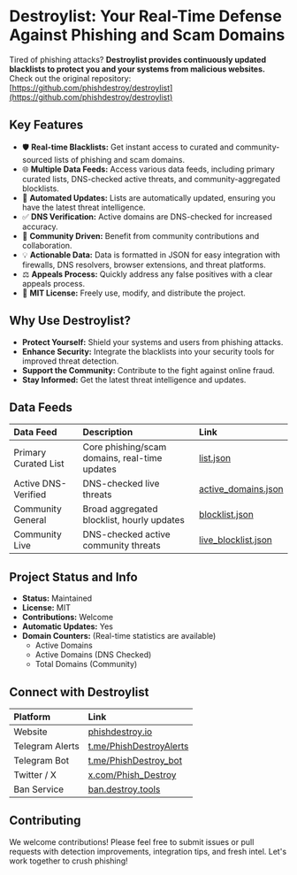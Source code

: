 # Destroylist: Your Real-Time Defense Against Phishing and Scam Domains

Tired of phishing attacks? **Destroylist provides continuously updated blacklists to protect you and your systems from malicious websites.**  Check out the original repository: [https://github.com/phishdestroy/destroylist](https://github.com/phishdestroy/destroylist)

## Key Features

*   🛡️ **Real-time Blacklists:** Get instant access to curated and community-sourced lists of phishing and scam domains.
*   🌐 **Multiple Data Feeds:** Access various data feeds, including primary curated lists, DNS-checked active threats, and community-aggregated blocklists.
*   🤖 **Automated Updates:** Lists are automatically updated, ensuring you have the latest threat intelligence.
*   ✅ **DNS Verification:** Active domains are DNS-checked for increased accuracy.
*   🤝 **Community Driven:** Benefit from community contributions and collaboration.
*   💡 **Actionable Data:** Data is formatted in JSON for easy integration with firewalls, DNS resolvers, browser extensions, and threat platforms.
*   ⚖️ **Appeals Process:** Quickly address any false positives with a clear appeals process.
*   🔑 **MIT License:** Freely use, modify, and distribute the project.

## Why Use Destroylist?

*   **Protect Yourself:** Shield your systems and users from phishing attacks.
*   **Enhance Security:** Integrate the blacklists into your security tools for improved threat detection.
*   **Support the Community:** Contribute to the fight against online fraud.
*   **Stay Informed:** Get the latest threat intelligence and updates.

## Data Feeds

| Data Feed                      | Description                                          | Link                                                                                                         |
| :----------------------------- | :--------------------------------------------------- | :----------------------------------------------------------------------------------------------------------- |
| Primary Curated List          | Core phishing/scam domains, real-time updates          | [list.json](https://github.com/phishdestroy/destroylist/raw/main/list.json)                                 |
| Active DNS-Verified          | DNS-checked live threats                              | [active_domains.json](https://github.com/phishdestroy/destroylist/raw/main/dns/active_domains.json)         |
| Community General             | Broad aggregated blocklist, hourly updates              | [blocklist.json](https://github.com/phishdestroy/destroylist/raw/main/community/blocklist.json)            |
| Community Live                | DNS-checked active community threats                  | [live_blocklist.json](https://github.com/phishdestroy/destroylist/raw/main/community/live_blocklist.json) |

## Project Status and Info

*   **Status:** Maintained
*   **License:** MIT
*   **Contributions:** Welcome
*   **Automatic Updates:** Yes
*   **Domain Counters:** (Real-time statistics are available)
    *   Active Domains
    *   Active Domains (DNS Checked)
    *   Total Domains (Community)

## Connect with Destroylist

| Platform           | Link                                 |
| :----------------- | :----------------------------------- |
| Website            | [phishdestroy.io](https://phishdestroy.io)    |
| Telegram Alerts    | [t.me/PhishDestroyAlerts](https://t.me/PhishDestroyAlerts)   |
| Telegram Bot       | [t.me/PhishDestroy_bot](https://t.me/PhishDestroy_bot)  |
| Twitter / X        | [x.com/Phish_Destroy](https://x.com/Phish_Destroy)      |
| Ban Service        | [ban.destroy.tools](https://ban.destroy.tools)   |

## Contributing

We welcome contributions!  Please feel free to submit issues or pull requests with detection improvements, integration tips, and fresh intel.  Let's work together to crush phishing!